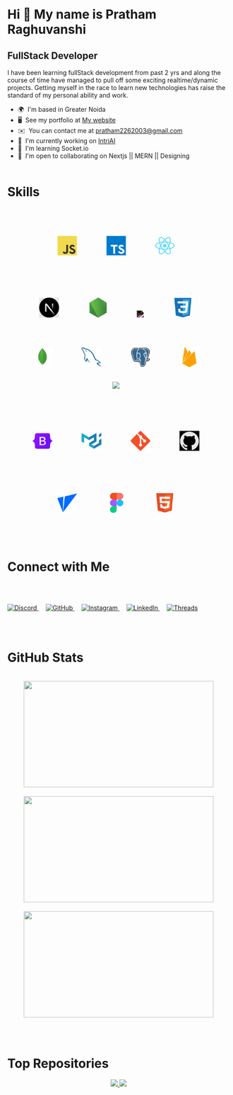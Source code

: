 Hi 👋 My name is Pratham Raghuvanshi
====================================

FullStack Developer
-------------------

I have been learning fullStack development from past 2 yrs and along the course of time have managed to pull off some exciting realtime/dynamic projects. Getting myself in the race to learn new technologies has raise the standard of my personal ability and work.

* 🌍  I'm based in Greater Noida
* 🖥️  See my portfolio at [My website](http://pratham-portfolio-op6k.onrender.com/)
* ✉️  You can contact me at [pratham2262003@gmail.com](mailto:pratham2262003@gmail.com)
* 🚀  I'm currently working on [IntriAI](http://github.com/Pratham22R/IntriAI)
* 🧠  I'm learning Socket.io
* 🤝  I'm open to collaborating on Nextjs || MERN || Designing
<br/><br/>
# Skills
<br/><br/>

<div align="center">
  <!-- Row 1 (widest) -->
  <img src="https://raw.githubusercontent.com/devicons/devicon/master/icons/javascript/javascript-original.svg" height="45" style="margin: 15px 25px;" />&nbsp;&nbsp;&nbsp;
  <img src="https://raw.githubusercontent.com/devicons/devicon/master/icons/typescript/typescript-original.svg" height="45" style="margin: 15px 25px;" />&nbsp;&nbsp;&nbsp;
  <img src="https://raw.githubusercontent.com/devicons/devicon/master/icons/react/react-original.svg" height="45" style="margin: 15px 25px;" />&nbsp;&nbsp;&nbsp;

</div>

<br/><br/>
<div align="center">
    <img src="https://raw.githubusercontent.com/devicons/devicon/master/icons/nextjs/nextjs-original.svg" height="45" style="filter: brightness(90%); margin: 15px 25px;" />&nbsp;&nbsp;&nbsp;
  <img src="https://raw.githubusercontent.com/devicons/devicon/master/icons/nodejs/nodejs-original.svg" height="45" style="margin: 15px 25px;" />&nbsp;&nbsp;&nbsp;
  <img src="https://www.vectorlogo.zone/logos/expressjs/expressjs-icon.svg" height="45" style="filter: invert(100%); margin: 15px 25px;" />&nbsp;&nbsp;&nbsp;
  <img src="https://raw.githubusercontent.com/devicons/devicon/master/icons/css3/css3-original.svg" height="45" style="margin: 15px 25px;" />&nbsp;&nbsp;&nbsp;
</div>
<br/><br/>
<div align="center">
  <!-- Row 2 -->
  <img src="https://raw.githubusercontent.com/devicons/devicon/master/icons/mongodb/mongodb-original.svg" height="45" style="margin: 15px 25px;" />&nbsp;&nbsp;&nbsp;
  <img src="https://raw.githubusercontent.com/devicons/devicon/master/icons/mysql/mysql-original.svg" height="45" style="margin: 15px 25px;" />&nbsp;&nbsp;&nbsp;
  <img src="https://raw.githubusercontent.com/devicons/devicon/master/icons/postgresql/postgresql-original.svg" height="45" style="margin: 15px 25px;" />&nbsp;&nbsp;&nbsp;
  <img src="https://raw.githubusercontent.com/devicons/devicon/master/icons/firebase/firebase-plain.svg" height="45" style="margin: 15px 25px;" />&nbsp;&nbsp;&nbsp;
  <img src="https://www.vectorlogo.zone/logos/tailwindcss/tailwindcss-icon.svg" height="45" style="margin: 15px 25px;" />&nbsp;&nbsp;&nbsp;
</div>

<br/><br/>

<div align="center">
  <!-- Row 3 -->
  <img src="https://raw.githubusercontent.com/devicons/devicon/master/icons/bootstrap/bootstrap-original.svg" height="45" style="margin: 15px 25px;" />&nbsp;&nbsp;&nbsp;
  <img src="https://raw.githubusercontent.com/devicons/devicon/master/icons/materialui/materialui-original.svg" height="45" style="margin: 15px 25px;" />&nbsp;&nbsp;&nbsp;
  <img src="https://raw.githubusercontent.com/devicons/devicon/master/icons/git/git-original.svg" height="45" style="margin: 15px 25px;" />&nbsp;&nbsp;&nbsp;
  <img src="https://raw.githubusercontent.com/devicons/devicon/master/icons/github/github-original.svg" height="45" style="filter: invert(100%); margin: 15px 25px;" />&nbsp;&nbsp;&nbsp;
</div>

<br/><br/>

<div align="center">
  <!-- Row 4 (narrowest) -->
  <img src="https://raw.githubusercontent.com/devicons/devicon/master/icons/vite/vite-original.svg" height="45" style="margin: 15px 25px;" />&nbsp;&nbsp;&nbsp;
  <img src="https://raw.githubusercontent.com/devicons/devicon/master/icons/figma/figma-original.svg" height="45" style="margin: 15px 25px;" />&nbsp;&nbsp;&nbsp;
  <img src="https://raw.githubusercontent.com/devicons/devicon/master/icons/html5/html5-original.svg" height="45" style="margin: 15px 25px;" />&nbsp;&nbsp;&nbsp;
</div>

<br/><br/>

# Connect with Me
<br/><br/>
<div align="left">
  <!-- Discord -->
  <a href="https://discord.com/users/pratham226" target="_blank" rel="noreferrer">
    <picture>
      <source media="(prefers-color-scheme: dark)" srcset="https://raw.githubusercontent.com/danielcranney/readme-generator/main/public/icons/socials/discord-dark.svg" />
      <source media="(prefers-color-scheme: light)" srcset="https://raw.githubusercontent.com/danielcranney/readme-generator/main/public/icons/socials/discord.svg" />
      <img src="https://raw.githubusercontent.com/danielcranney/readme-generator/main/public/icons/socials/discord.svg" width="35" height="35" alt="Discord" title="Discord" />
    </picture>
  </a>
  &nbsp;&nbsp;&nbsp;

  <!-- GitHub -->
  <a href="https://www.github.com/Pratham22R" target="_blank" rel="noreferrer">
    <picture>
      <source media="(prefers-color-scheme: dark)" srcset="https://raw.githubusercontent.com/danielcranney/readme-generator/main/public/icons/socials/github-dark.svg" />
      <source media="(prefers-color-scheme: light)" srcset="https://raw.githubusercontent.com/danielcranney/readme-generator/main/public/icons/socials/github.svg" />
      <img src="https://raw.githubusercontent.com/danielcranney/readme-generator/main/public/icons/socials/github.svg" width="35" height="35" alt="GitHub" title="GitHub" />
    </picture>
  </a>
  &nbsp;&nbsp;&nbsp;

  <!-- Instagram -->
  <a href="http://www.instagram.com/pratham_22_raghuvanshi" target="_blank" rel="noreferrer">
    <picture>
      <source media="(prefers-color-scheme: dark)" srcset="https://raw.githubusercontent.com/danielcranney/readme-generator/main/public/icons/socials/instagram-dark.svg" />
      <source media="(prefers-color-scheme: light)" srcset="https://raw.githubusercontent.com/danielcranney/readme-generator/main/public/icons/socials/instagram.svg" />
      <img src="https://raw.githubusercontent.com/danielcranney/readme-generator/main/public/icons/socials/instagram.svg" width="35" height="35" alt="Instagram" title="Instagram" />
    </picture>
  </a>
  &nbsp;&nbsp;&nbsp;

  <!-- LinkedIn -->
  <a href="https://www.linkedin.com/in/pratham-raghuvanshi-9b782127b/" target="_blank" rel="noreferrer">
    <picture>
      <source media="(prefers-color-scheme: dark)" srcset="https://raw.githubusercontent.com/danielcranney/readme-generator/main/public/icons/socials/linkedin-dark.svg" />
      <source media="(prefers-color-scheme: light)" srcset="https://raw.githubusercontent.com/danielcranney/readme-generator/main/public/icons/socials/linkedin.svg" />
      <img src="https://raw.githubusercontent.com/danielcranney/readme-generator/main/public/icons/socials/linkedin.svg" width="35" height="35" alt="LinkedIn" title="LinkedIn" />
    </picture>
  </a>
  &nbsp;&nbsp;&nbsp;

  <!-- Threads -->
  <a href="https://www.threads.net/@pratham_22_raghuvanshi" target="_blank" rel="noreferrer">
    <picture>
      <source media="(prefers-color-scheme: dark)" srcset="https://raw.githubusercontent.com/danielcranney/readme-generator/main/public/icons/socials/threads-dark.svg" />
      <source media="(prefers-color-scheme: light)" srcset="https://raw.githubusercontent.com/danielcranney/readme-generator/main/public/icons/socials/threads.svg" />
      <img src="https://raw.githubusercontent.com/danielcranney/readme-generator/main/public/icons/socials/threads.svg" width="35" height="35" alt="Threads" title="Threads" />
    </picture>
  </a>
</div>

<br/><br/>

# GitHub Stats
<br/>
<div align="center" style="display: flex; flex-wrap: wrap; justify-content: center; gap: 20px;">

  <!-- GitHub Stats Card -->
  <div style="width: 430px; height: 240px;">
    <img src="https://github-readme-stats.vercel.app/api?username=Pratham22R&show_icons=true&count_private=true&hide=prs&theme=radical&border_radius=12&hide_border=false" width="100%" height="100%" />
  </div>

  <!-- GitHub Streak Card -->
  <div style="width: 430px; height: 240px;">
    <img src="https://github-readme-streak-stats.herokuapp.com/?user=Pratham22R&theme=radical&border_radius=12&hide_border=false" width="100%" height="100%" />
  </div>

  <!-- Top Languages (new row) -->
  <div style="width: 430px; height: 240px;">
  <img src="https://github-readme-stats.vercel.app/api/top-langs/?username=Pratham22R&layout=compact&theme=radical&border_radius=12&langs_count=8&hide_border=false" width="100%" height="100%"/>
  </div>
</div>





<br/><br/>

#  Top Repositories

<div align="center">

  <a href="https://github.com/Pratham22R/wanderlust_website">
    <img width="45%" src="https://github-readme-stats.vercel.app/api/pin/?username=Pratham22R&repo=wanderlust_website&title_color=3b82f6&text_color=ffffff&icon_color=f97316&bg_color=0f172a&hide_border=true&locale=en" />
  </a>

  <a href="https://github.com/Pratham22R/IntriAI">
    <img width="45%" src="https://github-readme-stats.vercel.app/api/pin/?username=Pratham22R&repo=IntriAI&title_color=3b82f6&text_color=ffffff&icon_color=f97316&bg_color=0f172a&hide_border=true&locale=en" />
  </a>

</div>
<br></br>
